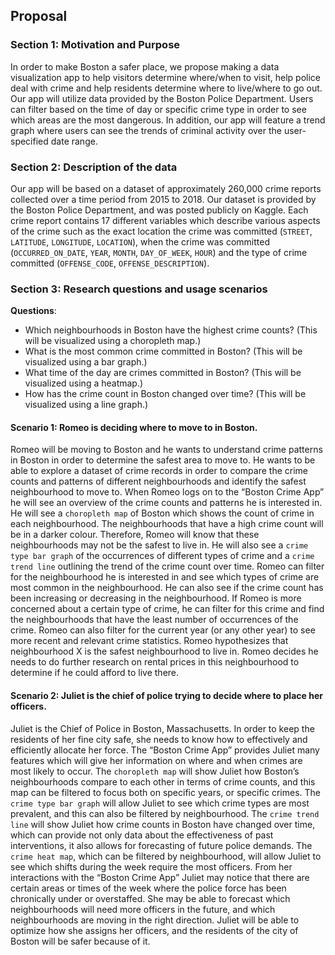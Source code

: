 ## Proposal
### Section 1: Motivation and Purpose 
	
In order to make Boston a safer place, we propose making a data visualization app to help visitors determine where/when to visit, help police deal with crime and help residents determine where to live/where to go out. Our app will utilize data provided by the Boston Police Department. Users can filter based on the time of day or specific crime type in order to see which areas are the most dangerous. In addition, our app will feature a trend graph where users can see the trends of criminal activity over the user-specified date range. 

### Section 2: Description of the data
Our app will be based on a dataset of approximately 260,000 crime reports collected over a time period from 2015 to 2018. Our dataset is provided by the Boston Police Department, and was posted publicly on Kaggle. Each crime report contains 17 different variables which describe various aspects of the crime such as the exact location the crime was committed (`STREET`, `LATITUDE`, `LONGITUDE`, `LOCATION`), when the crime was committed (`OCCURRED_ON_DATE`, `YEAR`, `MONTH`, `DAY_OF_WEEK`, `HOUR`) and the type of crime committed (`OFFENSE_CODE`, `OFFENSE_DESCRIPTION`).

### Section 3: Research questions and usage scenarios
**Questions**:
- Which neighbourhoods in Boston have the highest crime counts? (This will be visualized using a choropleth map.)
- What is the most common crime committed in Boston? (This will be visualized using a bar graph.)
- What time of the day are crimes committed in Boston? (This will be visualized using a heatmap.)
- How has the crime count in Boston changed over time? (This will be visualized using a line graph.)

#### Scenario 1: Romeo is deciding where to move to in Boston.	

Romeo will be moving to Boston and he wants to understand crime patterns in Boston in order to determine the safest area to move to. He wants to be able to explore a dataset of crime records in order to compare the crime counts and patterns of different neighbourhoods and identify the safest neighbourhood to move to. When Romeo logs on to the “Boston Crime App” he will see an overview of the crime counts and patterns he is interested in. He will see a `choropleth map` of Boston which shows the count of crime in each neighbourhood. The neighbourhoods that have a high crime count will be in a darker colour. Therefore, Romeo will know that these neighbourhoods may not be the safest to live in. He will also see a `crime type bar graph` of the occurrences of different types of crime and a `crime trend line` outlining the trend of the crime count over time. Romeo can filter for the neighbourhood he is interested in and see which types of crime are most common in the neighbourhood. He can also see if the crime count has been increasing or decreasing in the neighbourhood. If Romeo is more concerned about a certain type of crime, he can filter for this crime and find the neighbourhoods that have the least number of occurrences of the crime. Romeo can also filter for the current year (or any other year) to see more recent and relevant crime statistics. Romeo hypothesizes that neighbourhood X is the safest neighbourhood to live in. Romeo decides he needs to do further research on rental prices in this neighbourhood to determine if he could afford to live there.

#### Scenario 2:  Juliet is the chief of police trying to decide where to place her officers.

Juliet is the Chief of Police in Boston, Massachusetts. In order to keep the residents of her fine city safe, she needs to know how to effectively and efficiently allocate her force. The “Boston Crime App” provides Juliet many features which will give her information on where and when crimes are most likely to occur. The `choropleth map` will show Juliet how Boston’s neighbourhoods compare to each other in terms of crime counts, and this map can be filtered to focus both on specific years, or specific crimes. The `crime type bar graph` will allow Juliet to see which crime types are most prevalent, and this can also be filtered by neighbourhood.  The `crime trend line` will show Juliet how crime counts in Boston have changed over time, which can provide not only data about the effectiveness of past interventions, it also allows for forecasting of future police demands. The `crime heat map`, which can be filtered by neighbourhood, will allow Juliet to see which shifts during the week require the most officers. From her interactions with the “Boston Crime App” Juliet may notice that there are certain areas or times of the week where the police force has been chronically under or overstaffed. She may be able to forecast which neighbourhoods will need more officers in the future, and which neighbourhoods are moving in the right direction. Juliet will be able to optimize how she assigns her officers, and the residents of the city of Boston will be safer because of it. 

